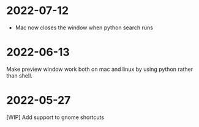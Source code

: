 # 2022-07-12

- Mac now closes the window when python search runs

# 2022-06-13

Make preview window work both on mac and linux by using python rather than shell.

# 2022-05-27

[WIP] Add support to gnome shortcuts
